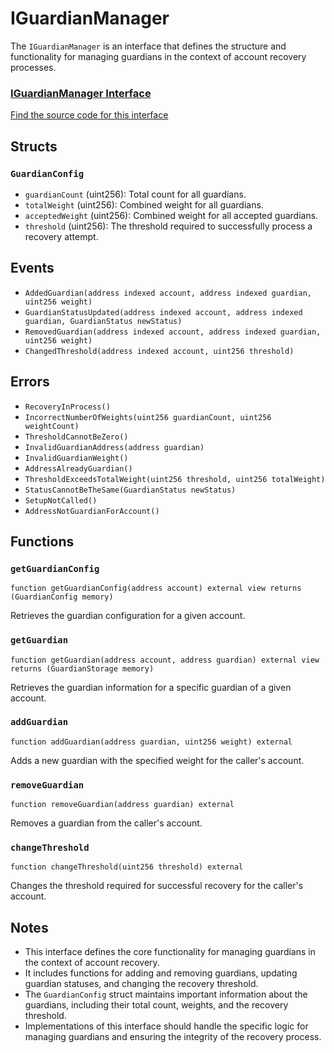 # IGuardianManager

The `IGuardianManager` is an interface that defines the structure and functionality for managing guardians in the context of account recovery processes.

<div className="row" style={{ marginTop: '2rem', marginBottom: '2rem' }}>
  <div className="col col--12" style={{ marginBottom: '1rem' }}>
    <a href="https://github.com/zkemail/email-recovery/blob/main/src/interfaces/IGuardianManager.sol" target="_blank" className="card-link" style={{ textDecoration: 'none' }}>
      <div className="card" style={{ cursor: 'pointer', padding: '1.5rem 1rem', height: '100%' }}>
        <div className="card__header">
          <h3 style={{ pointerEvents: 'none', marginBottom: '1rem' }}>IGuardianManager Interface</h3>
        </div>
        <div className="card__body">
          <p style={{ pointerEvents: 'none', fontWeight: 'normal' }}>Find the source code for this interface</p>
        </div>
      </div>
    </a>
  </div>
</div>

## Structs

### `GuardianConfig`
- `guardianCount` (uint256): Total count for all guardians.
- `totalWeight` (uint256): Combined weight for all guardians.
- `acceptedWeight` (uint256): Combined weight for all accepted guardians.
- `threshold` (uint256): The threshold required to successfully process a recovery attempt.

## Events

- `AddedGuardian(address indexed account, address indexed guardian, uint256 weight)`
- `GuardianStatusUpdated(address indexed account, address indexed guardian, GuardianStatus newStatus)`
- `RemovedGuardian(address indexed account, address indexed guardian, uint256 weight)`
- `ChangedThreshold(address indexed account, uint256 threshold)`

## Errors

- `RecoveryInProcess()`
- `IncorrectNumberOfWeights(uint256 guardianCount, uint256 weightCount)`
- `ThresholdCannotBeZero()`
- `InvalidGuardianAddress(address guardian)`
- `InvalidGuardianWeight()`
- `AddressAlreadyGuardian()`
- `ThresholdExceedsTotalWeight(uint256 threshold, uint256 totalWeight)`
- `StatusCannotBeTheSame(GuardianStatus newStatus)`
- `SetupNotCalled()`
- `AddressNotGuardianForAccount()`

## Functions

### `getGuardianConfig`
````solidity
function getGuardianConfig(address account) external view returns (GuardianConfig memory)
````

Retrieves the guardian configuration for a given account.

### `getGuardian`
````solidity
function getGuardian(address account, address guardian) external view returns (GuardianStorage memory)
````

Retrieves the guardian information for a specific guardian of a given account.

### `addGuardian`
````solidity
function addGuardian(address guardian, uint256 weight) external
````

Adds a new guardian with the specified weight for the caller's account.

### `removeGuardian`
````solidity
function removeGuardian(address guardian) external
````

Removes a guardian from the caller's account.

### `changeThreshold`
````solidity
function changeThreshold(uint256 threshold) external
````

Changes the threshold required for successful recovery for the caller's account.

## Notes

- This interface defines the core functionality for managing guardians in the context of account recovery.
- It includes functions for adding and removing guardians, updating guardian statuses, and changing the recovery threshold.
- The `GuardianConfig` struct maintains important information about the guardians, including their total count, weights, and the recovery threshold.
- Implementations of this interface should handle the specific logic for managing guardians and ensuring the integrity of the recovery process.

